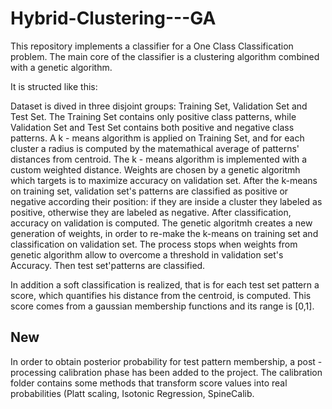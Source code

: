 # Hybrid-Clustering---GA

This repository implements a classifier for a One Class Classification problem.
The main core of the classifier is a clustering algorithm combined with a genetic algorithm.

It is structed like this:

Dataset is dived in three disjoint groups: Training Set, Validation Set and Test Set.
The Training Set contains only positive class patterns, while Validation Set and Test Set contains both positive and negative class patterns.
A k - means algorithm is applied on Training Set, and for each cluster a radius is computed by the matemathical average of patterns'
distances from centroid.
The k - means algorithm is implemented with a custom weighted distance. Weights are chosen by a genetic algoritmh which targets is to maximize accuracy on validation set.
After the k-means on training set, validation set's patterns are classified as positive or negative according their position: if they are
inside a cluster they labeled as positive, otherwise they are labeled as negative. After classification, accuracy on validation is computed.
The genetic algoritmh creates a new generation of weights, in order to re-make the k-means on training set and classification on validation
set. The process stops when weights from genetic algorithm allow to overcome a threshold in validation set's Accuracy. 
Then test set'patterns are classified.

In addition a soft classification is realized, that is for each test set pattern a score, which quantifies his distance from the centroid, is computed. This score comes from a gaussian membership functions and its range is [0,1].

## New ##
In order to obtain posterior probability for test pattern membership, a post - processing calibration phase has been added to the project. The calibration folder contains some methods that transform score values into real probabilities (Platt scaling, Isotonic Regression, SpineCalib.
